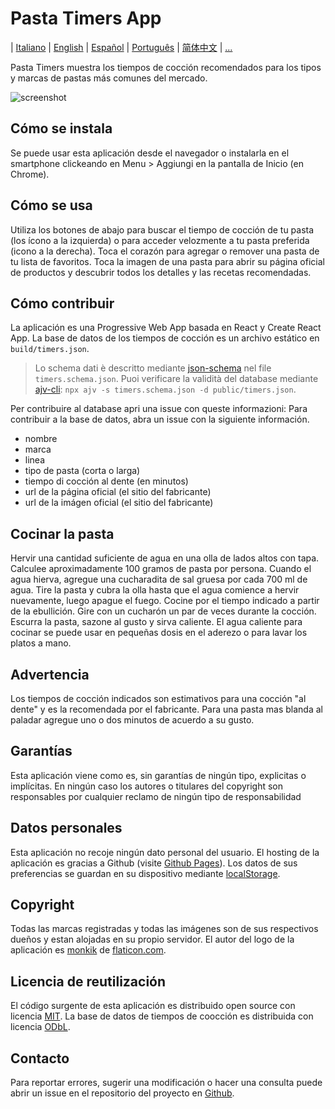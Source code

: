 # Pasta Timers App

| [Italiano](https://github.com/jenkin/pasta-timers-app/blob/master/README.md) | [English](https://github.com/jenkin/pasta-timers-app/blob/master/README-en.md) | [Español](https://github.com/jenkin/pasta-timers-app/blob/master/README-es.md) | [Português](https://github.com/jenkin/pasta-timers-app/blob/master/README-pt.md) | [简体中文](https://github.com/jenkin/pasta-timers-app/blob/master/README-zh_HANS.md) | [...](https://github.com/jenkin/pasta-timers-app/issues/15)

Pasta Timers muestra los tiempos de cocción recomendados para los tipos y marcas de pastas más comunes del mercado.

![screenshot](https://repository-images.githubusercontent.com/214686946/4b0a8980-ed27-11e9-827f-88954c137291)

## Cómo se instala

Se puede usar esta aplicación desde el navegador o instalarla en el smartphone clickeando en Menu > Aggiungi en la pantalla de Inicio (en Chrome).

## Cómo se usa

Utiliza los botones de abajo para buscar el tiempo de cocción de tu pasta (los ícono a la izquierda)
o para acceder velozmente a tu pasta preferida (icono a la derecha).
Toca el corazón para agregar o remover una pasta de tu lista de favoritos.
Toca la imagen de una pasta para abrir su página oficial de productos y descubrir todos los detalles y las recetas recomendadas.

## Cómo contribuir

La aplicación es una Progressive Web App basada en React y Create React App.
La base de datos de los tiempos de cocción es un archivo estático en `build/timers.json`.
> Lo schema dati è descritto mediante [json-schema](https://json-schema.org/) nel file `timers.schema.json`.
> Puoi verificare la validità del database mediante [ajv-cli](https://github.com/jessedc/ajv-cli): `npx ajv -s timers.schema.json -d public/timers.json`.

Per contribuire al database apri una issue con queste informazioni:
Para contribuir a la base de datos, abra un issue con la siguiente información.

* nombre
* marca
* linea
* tipo de pasta (corta o larga)
* tiempo di cocción al dente (en minutos)
* url de la página oficial (el sitio del fabricante)
* url de la imágen oficial (el sitio del fabricante)

## Cocinar la pasta

Hervir una cantidad suficiente de agua en una olla de lados altos con tapa.
Calculee aproximadamente 100 gramos de pasta por persona. Cuando el agua hierva, agregue una cucharadita de sal gruesa por cada 700 ml de agua. 
Tire la pasta y cubra la olla hasta que el agua comience a hervir nuevamente, luego apague el fuego. 
Cocine por el tiempo indicado a partir de la ebullición.
Gire con un cucharón un par de veces durante la cocción.
Escurra la pasta, sazone al gusto y sirva caliente. 
El agua caliente para cocinar se puede usar en pequeñas dosis en el aderezo o para lavar los platos a mano.

## Advertencia

Los tiempos de cocción indicados son estimativos para una cocción "al dente" y es la recomendada por el fabricante.
Para una pasta mas blanda al paladar agregue uno o dos minutos de acuerdo a su gusto.

## Garantías

Esta aplicación viene como es, sin garantías de ningún tipo, explicitas o implícitas.
En ningún caso los autores o titulares del copyright son responsables por cualquier reclamo de ningún tipo de responsabilidad

## Datos personales

Esta aplicación no recoje ningún dato personal del usuario.
El hosting de la aplicación es gracias a Github (visite <a href="https://pages.github.com/" rel="noopener noreferrer" target="_blank">Github Pages</a>).
Los datos de sus preferencias se guardan en su dispositivo mediante <a href="https://developer.mozilla.org/en-US/docs/Web/API/Window/localStorage" rel="noopener noreferrer" target="_blank">localStorage</a>.

## Copyright

Todas las marcas registradas y todas las imágenes son de sus respectivos dueños y estan alojadas en su propio servidor.
El autor del logo de la aplicación es <a href="https://www.flaticon.com/authors/monkik" title="monkik">monkik</a> de <a href="https://www.flaticon.com/" title="Flaticon">flaticon.com</a>.

## Licencia de reutilización

El código surgente de esta aplicación es distribuido open source con licencia <a href="https://tldrlegal.com/license/mit-license" rel="noopener noreferrer" target="_blank">MIT</a>.
La base de datos de tiempos de coocción es distribuida con licencia <a href="https://tldrlegal.com/license/odc-open-database-license-(odbl)" rel="noopener noreferrer" target="_blank">ODbL</a>.

## Contacto

Para reportar errores, sugerir una modificación o hacer una consulta puede abrir un issue en el repositorio del proyecto en <a href="https://github.com/jenkin/pasta-timers-app/issues" rel="noopener noreferrer" target="_blank">Github</a>.
